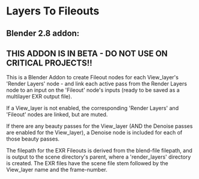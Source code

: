 # Layers To Fileouts
## Blender 2.8 addon:

## THIS ADDON IS IN BETA - DO NOT USE ON CRITICAL PROJECTS!!

This is a Blender Addon to create Fileout nodes for each View_layer's 'Render Layers' node - and link each active pass from the Render Layers node to an input on the 'Fileout' node's inputs (ready to be saved as a multilayer EXR output file).

If a View_layer is not enabled, the corresponding 'Render Layers' and 'Fileout' nodes are linked, but are muted.

If there are any beauty passes for the View_layer (AND the Denoise passes are enabled for the View_layer), a Denoise node is included for each of those beauty passes.

The filepath for the EXR Fileouts is derived from the blend-file filepath, and is output to the scene directory's parent, where a 'render_layers' directory is created. The EXR files have the scene file stem followed by the View_layer name and the frame-number.


